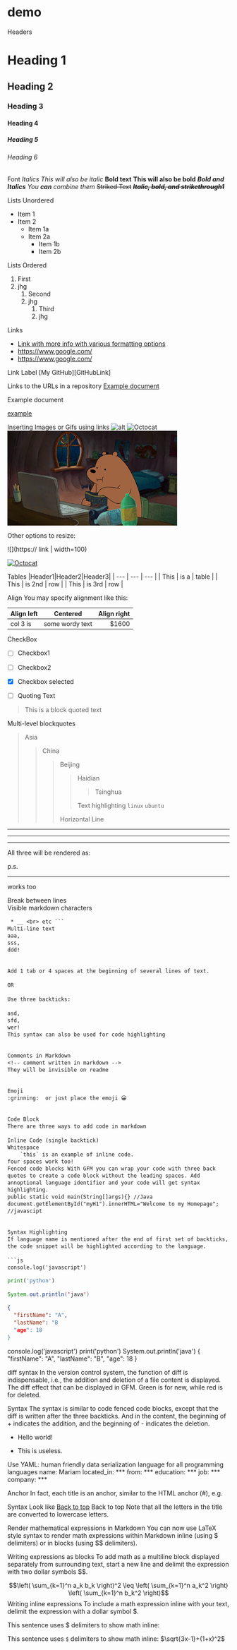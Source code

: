 # demo
Headers
# Heading 1
## Heading 2
### Heading 3
#### Heading 4
##### Heading 5
###### Heading 6

Font
*Italics*
_This will also be italic_
**Bold text**
__This will also be bold__
***Bold and Italics***
_You **can** combine them_
~~Striked Text~~
***~~Italic, bold, and strikethrough1~~***	

Lists
Unordered

* Item 1
* Item 2
  * Item 1a
  * Item 2a
     * Item 1b
     * Item 2b

Lists
Ordered

1. First
2. jhg
   1. Second
   2. jhg
      1. Third
      2. jhg

Links
* [Link with more info with various formatting options](https://docs.github.com/en/githubwriting-on-github "more info")
* https://www.google.com/
* <https://www.google.com/>


Link Label
[My GitHub][GitHubLink]

Links to the URLs in a repository
[Example document](/example/example.md)

Example document

[example](./example)


Inserting Images or Gifs using links
![alt](URL "title")
![Octocat](https://user-images.githubusercontent.com/81953271/124010886-b571ca80-d9df-11eb-86ac-b358c48ac6aa.png "Github logo") 
<img src="https://github.com/darsaveli/Mariam/blob/main/1479814528_webarebears.gif" width="385px" align="center">

Other options to resize:

![](https://  link | width=100)

[![Octocat](https://user-images.githubusercontent.com/81953271/124010886-b571ca80-d9df-11eb-86ac-b358c48ac6aa.png "GitHub Logo")](https://github.com/)

Tables
|Header1|Header2|Header3|
| --- | --- | --- |
| This | is a | table |
| This | is 2nd | row |
| This | is 3rd | row |

Align
You may specify alignment like this:

| Align left | Centered  | Align right |
| :------------ |:---------------:| -----:|
| col 3 is      | some wordy text | $1600 |


CheckBox
* [ ] Checkbox1

* [ ] Checkbox2

* [x] Checkbox selected

* [ ] Quoting Text
> This is a block quoted text

Multi-level blockquotes
> Asia
>> China
>>> Beijing
>>>> Haidian
>>>>> Tsinghua
>>>>
>>>>Text highlighting
`linux` `ubuntu`
>>>
>>>Horizontal Line
***
___
--- 
All three will be rendered as:

p.s.

<hr> works too


Break between lines
<br>
Visible markdown characters
```git
 * __ <br> etc ```
Multi-line text
aaa,
sss,
ddd!


Add 1 tab or 4 spaces at the beginning of several lines of text.

OR

Use three backticks:

asd,
sfd,
wer!
This syntax can also be used for code highlighting


Comments in Markdown
<!-- comment written in markdown -->
They will be invisible on readme


Emoji
:grinning:	or just place the emoji 😀


Code Block
There are three ways to add code in markdown

Inline Code (single backtick)
Whitespace
    `this` is an example of inline code.
four spaces work too!
Fenced code blocks With GFM you can wrap your code with three back quotes to create a code block without the leading spaces. Add annoptional language identifier and your code will get syntax highlighting.
public static void main(String[]args){} //Java
document.getElementById("myH1").innerHTML="Welcome to my Homepage"; //javascipt


Syntax Highlighting
If language name is mentioned after the end of first set of backticks, the code snippet will be highlighted according to the language.

```js
console.log('javascript')
```

```python
print('python')
```

```java
System.out.println('java')
```
   
```json
{
  "firstName": "A",
  "lastName": "B
  "age": 18
}
```
console.log('javascript')
print('python')
System.out.println('java')
{
  "firstName": "A",
  "lastName": "B",
  "age": 18
}


diff syntax
In the version control system, the function of diff is indispensable, i.e., the addition and deletion of a file content is displayed. The diff effect that can be displayed in GFM. Green is for new, while red is for deleted.

Syntax
The syntax is similar to code fenced code blocks, except that the diff is written after the three backticks. And in the content, the beginning of +  indicates the addition, and the beginning of -  indicates the deletion.

+ Hello world!
- This is useless.

Use YAML: human friendly data serialization language for all programming languages
name: Mariam
located_in: ***
from: ***
education: ***
job: ***
company: ***


Anchor
In fact, each title is an anchor, similar to the HTML anchor (#), e.g.

Syntax	Look like
[Back to top](#readme)	Back to top
Note that all the letters in the title are converted to lowercase letters.


Render mathematical expressions in Markdown
You can now use LaTeX style syntax to render math expressions within Markdown inline (using $ delimiters) or in blocks (using $$ delimiters).

Writing expressions as blocks To add math as a multiline block displayed separately from surrounding text, start a new line and delimit the expression with two dollar symbols $$.


$$\left( \sum_{k=1}^n a_k b_k \right)^2 \leq \left( \sum_{k=1}^n a_k^2 \right) \left( \sum_{k=1}^n b_k^2 \right)$$
Writing inline expressions
To include a math expression inline with your text, delimit the expression with a dollar symbol $.

This sentence uses $ delimiters to show math inline: 

This sentence uses `$` delimiters to show math inline:  $\sqrt{3x-1}+(1+x)^2$


